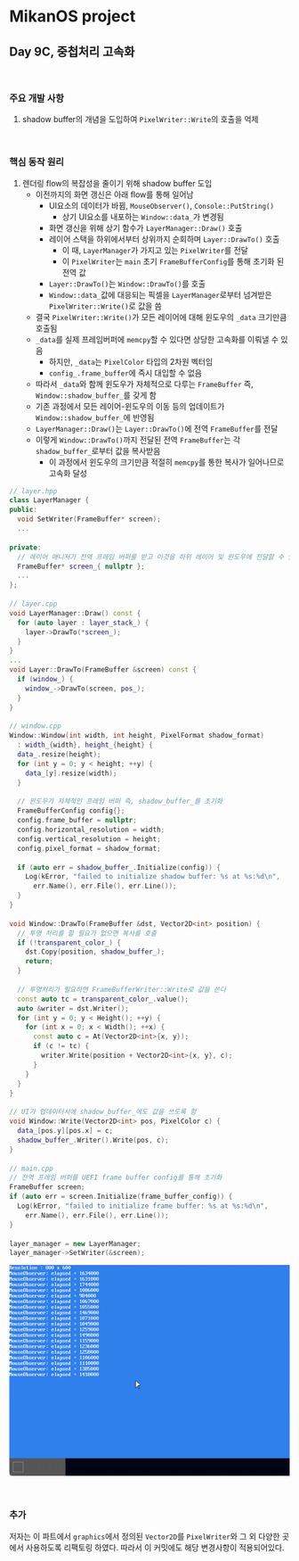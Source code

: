 # MikanOS project
## Day 9C, 중첩처리 고속화
<br>

### 주요 개발 사항
1. shadow buffer의 개념을 도입하여 `PixelWriter::Write`의 호출을 억제

<br>

### 핵심 동작 원리
1. 렌더링 flow의 복잡성을 줄이기 위해 shadow buffer 도입
   - 이전까지의 화면 갱신은 아래 flow를 통해 일어남
     - UI요소의 데이터가 바뀜, `MouseObserver()`, `Console::PutString()`
       - 상기 UI요소를 내포하는 `Window::data_`가 변경됨
     - 화면 갱신을 위해 상기 함수가 `LayerManager::Draw()` 호출
     - 레이어 스택을 하위에서부터 상위까지 순회하며 `Layer::DrawTo()` 호출
       - 이 때, `LayerManager`가 가지고 있는 `PixelWriter`를 전달
       - 이 `PixelWriter`는 `main` 초기 `FrameBufferConfig`를 통해 초기화 된 전역 값
     - `Layer::DrawTo()`는 `Window::DrawTo()`를 호출
     - `Window::data_`값에 대응되는 픽셀을 `LayerManager`로부터 넘겨받은 `PixelWriter::Write()`로 값을 씀
   - 결국 `PixelWriter::Write()`가 모든 레이어에 대해 윈도우의 `_data` 크기만큼 호출됨
   - `_data`를 실제 프레임버퍼에 `memcpy`할 수 있다면 상당한 고속화를 이뤄낼 수 있음
     - 하지만, `_data`는 `PixelColor` 타입의 2차원 벡터임
     - `config_.frame_buffer`에 즉시 대입할 수 없음
   - 따라서 `_data`와 함께 윈도우가 자체적으로 다루는 `FrameBuffer` 즉, `Window::shadow_buffer_`를 갖게 함
   - 기존 과정에서 모든 레이어-윈도우의 이동 등의 업데이트가 `Window::shadow_buffer_`에 반영됨
   - `LayerManager::Draw()`는 `Layer::DrawTo()`에 전역 `FrameBuffer`를 전달
   - 이렇게 `Window::DrawTo()`까지 전달된 전역 `FrameBuffer`는 각 `shadow_buffer_`로부터 값을 복사받음
     - 이 과정에서 윈도우의 크기만큼 적절히 `memcpy`를 통한 복사가 일어나므로 고속화 달성

```cpp
// layer.hpp
class LayerManager {
public:
  void SetWriter(FrameBuffer* screen);
  ...

private:
  // 레이어 매니저가 전역 프레임 버퍼를 받고 이것을 하위 레이어 및 윈도우에 전달할 수 있게 함
  FrameBuffer* screen_{ nullptr };
  ...
};

// layer.cpp
void LayerManager::Draw() const {
  for (auto layer : layer_stack_) {
    layer->DrawTo(*screen_);
  }
}
...
void Layer::DrawTo(FrameBuffer &screen) const {
  if (window_) {
    window_->DrawTo(screen, pos_);
  }
}

// window.cpp
Window::Window(int width, int height, PixelFormat shadow_format)
  : width_{width}, height_{height} {
  data_.resize(height);
  for (int y = 0; y < height; ++y) {
    data_[y].resize(width);
  }

  // 윈도우가 자체적인 프레임 버퍼 즉, shadow_buffer_를 초기화
  FrameBufferConfig config{};
  config.frame_buffer = nullptr;
  config.horizontal_resolution = width;
  config.vertical_resolution = height;
  config.pixel_format = shadow_format;

  if (auto err = shadow_buffer_.Initialize(config)) {
    Log(kError, "failed to initialize shadow buffer: %s at %s:%d\n",
      err.Name(), err.File(), err.Line());
  }
}

void Window::DrawTo(FrameBuffer &dst, Vector2D<int> position) {
  // 투명 처리를 할 필요가 없으면 복사를 호출
  if (!transparent_color_) {
    dst.Copy(position, shadow_buffer_);
    return;
  }

  // 투명처리가 필요하면 FrameBufferWriter::Write로 값을 쓴다
  const auto tc = transparent_color_.value();
  auto &writer = dst.Writer();
  for (int y = 0; y < Height(); ++y) {
    for (int x = 0; x < Width(); ++x) {
      const auto c = At(Vector2D<int>{x, y});
      if (c != tc) {
        writer.Write(position + Vector2D<int>{x, y}, c);
      }
    }
  }
}

// UI가 업데이터시에 shadow_buffer_에도 값을 쓰도록 함
void Window::Write(Vector2D<int> pos, PixelColor c) {
  data_[pos.y][pos.x] = c;
  shadow_buffer_.Writer().Write(pos, c);
}

// main.cpp
// 전역 프레임 버퍼를 UEFI frame buffer config를 통해 초기화
FrameBuffer screen;
if (auto err = screen.Initialize(frame_buffer_config)) {
  Log(kError, "failed to initialize frame buffer: %s at %s:%d\n",
    err.Name(), err.File(), err.Line());
}

layer_manager = new LayerManager;
layer_manager->SetWriter(&screen);
```

![핵심동작원리 1-1](img/9C-1.gif)

<br>

### 추가
저자는 이 파트에서 `graphics`에서 정의된 `Vector2D`를 `PixelWriter`와 그 외 다양한 곳에서 사용하도록 리팩토링 하였다. 따라서 이 커밋에도 해당 변경사항이 적용되어있다. 
